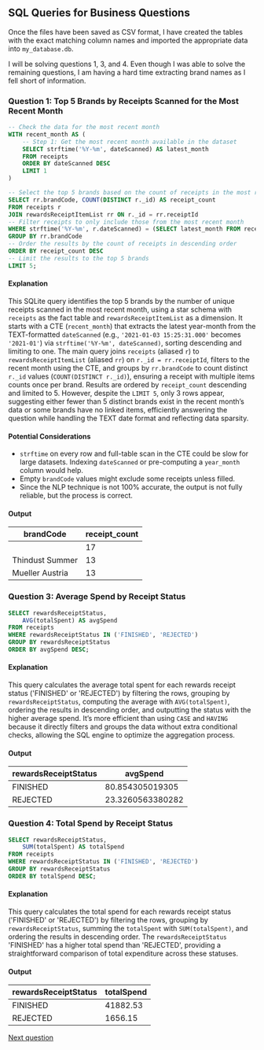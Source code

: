 ## SQL Queries for Business Questions

Once the files have been saved as CSV format, I have created the tables with the exact matching column names and imported the appropriate data into `my_database.db`.

I will be solving questions 1, 3, and 4. Even though I was able to solve the remaining questions, I am having a hard time extracting brand names as I fell short of information.

### Question 1: Top 5 Brands by Receipts Scanned for the Most Recent Month

```sql
-- Check the data for the most recent month
WITH recent_month AS (
    -- Step 1: Get the most recent month available in the dataset
    SELECT strftime('%Y-%m', dateScanned) AS latest_month
    FROM receipts
    ORDER BY dateScanned DESC
    LIMIT 1
)

-- Select the top 5 brands based on the count of receipts in the most recent month
SELECT rr.brandCode, COUNT(DISTINCT r._id) AS receipt_count
FROM receipts r
JOIN rewardsReceiptItemList rr ON r._id = rr.receiptId
-- Filter receipts to only include those from the most recent month
WHERE strftime('%Y-%m', r.dateScanned) = (SELECT latest_month FROM recent_month) 
GROUP BY rr.brandCode 
-- Order the results by the count of receipts in descending order
ORDER BY receipt_count DESC
-- Limit the results to the top 5 brands
LIMIT 5;
```

#### Explanation
This SQLite query identifies the top 5 brands by the number of unique receipts scanned in the most recent month, using a star schema with `receipts` as the fact table and `rewardsReceiptItemList` as a dimension. It starts with a CTE (`recent_month`) that extracts the latest year-month from the TEXT-formatted `dateScanned` (e.g., `'2021-01-03 15:25:31.000'` becomes `'2021-01'`) via `strftime('%Y-%m', dateScanned)`, sorting descending and limiting to one. The main query joins `receipts` (aliased `r`) to `rewardsReceiptItemList` (aliased `rr`) on `r._id = rr.receiptId`, filters to the recent month using the CTE, and groups by `rr.brandCode` to count distinct `r._id` values (`COUNT(DISTINCT r._id)`), ensuring a receipt with multiple items counts once per brand. Results are ordered by `receipt_count` descending and limited to 5. However, despite the `LIMIT 5`, only 3 rows appear, suggesting either fewer than 5 distinct brands exist in the recent month’s data or some brands have no linked items, efficiently answering the question while handling the TEXT date format and reflecting data sparsity.

#### Potential Considerations
- `strftime` on every row and full-table scan in the CTE could be slow for large datasets. Indexing `dateScanned` or pre-computing a `year_month` column would help.
- Empty `brandCode` values might exclude some receipts unless filled.
- Since the NLP technique is not 100% accurate, the output is not fully reliable, but the process is correct.

#### Output
| brandCode       | receipt_count |
|-----------------|---------------|
|                 | 17            |
| Thindust Summer | 13            |
| Mueller Austria | 13            |

### Question 3: Average Spend by Receipt Status

```sql
SELECT rewardsReceiptStatus,  
    AVG(totalSpent) AS avgSpend  
FROM receipts  
WHERE rewardsReceiptStatus IN ('FINISHED', 'REJECTED')  
GROUP BY rewardsReceiptStatus  
ORDER BY avgSpend DESC;
```

#### Explanation
This query calculates the average total spent for each rewards receipt status ('FINISHED' or 'REJECTED') by filtering the rows, grouping by `rewardsReceiptStatus`, computing the average with `AVG(totalSpent)`, ordering the results in descending order, and outputting the status with the higher average spend. It’s more efficient than using `CASE` and `HAVING` because it directly filters and groups the data without extra conditional checks, allowing the SQL engine to optimize the aggregation process.

#### Output
| rewardsReceiptStatus | avgSpend         |
|----------------------|------------------|
| FINISHED             | 80.854305019305  |
| REJECTED             | 23.3260563380282 |

### Question 4: Total Spend by Receipt Status

```sql
SELECT rewardsReceiptStatus,  
    SUM(totalSpent) AS totalSpend  
FROM receipts  
WHERE rewardsReceiptStatus IN ('FINISHED', 'REJECTED')  
GROUP BY rewardsReceiptStatus  
ORDER BY totalSpend DESC;
```

#### Explanation
This query calculates the total spend for each rewards receipt status ('FINISHED' or 'REJECTED') by filtering the rows, grouping by `rewardsReceiptStatus`, summing the `totalSpent` with `SUM(totalSpent)`, and ordering the results in descending order. The `rewardsReceiptStatus` 'FINISHED' has a higher total spend than 'REJECTED', providing a straightforward comparison of total expenditure across these statuses.

#### Output
| rewardsReceiptStatus | totalSpend |
|----------------------|------------|
| FINISHED             | 41882.53   |
| REJECTED             | 1656.15    |

[Next question](https://github.com/jeethesh333/Coding_Exercise/blob/main/third_question.md)

